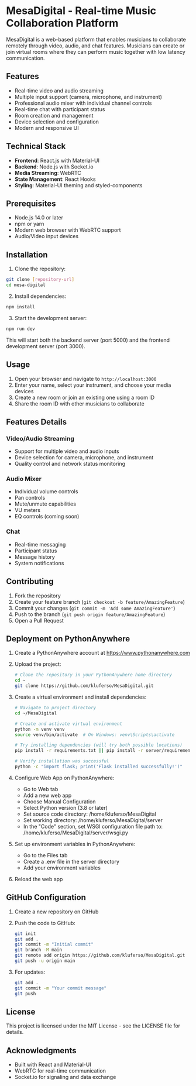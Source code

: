 # MesaDigital - Real-time Music Collaboration Platform

MesaDigital is a web-based platform that enables musicians to collaborate remotely through video, audio, and chat features. Musicians can create or join virtual rooms where they can perform music together with low latency communication.

## Features

- Real-time video and audio streaming
- Multiple input support (camera, microphone, and instrument)
- Professional audio mixer with individual channel controls
- Real-time chat with participant status
- Room creation and management
- Device selection and configuration
- Modern and responsive UI

## Technical Stack

- **Frontend**: React.js with Material-UI
- **Backend**: Node.js with Socket.io
- **Media Streaming**: WebRTC
- **State Management**: React Hooks
- **Styling**: Material-UI theming and styled-components

## Prerequisites

- Node.js 14.0 or later
- npm or yarn
- Modern web browser with WebRTC support
- Audio/Video input devices

## Installation

1. Clone the repository:
```bash
git clone [repository-url]
cd mesa-digital
```

2. Install dependencies:
```bash
npm install
```

3. Start the development server:
```bash
npm run dev
```

This will start both the backend server (port 5000) and the frontend development server (port 3000).

## Usage

1. Open your browser and navigate to `http://localhost:3000`
2. Enter your name, select your instrument, and choose your media devices
3. Create a new room or join an existing one using a room ID
4. Share the room ID with other musicians to collaborate

## Features Details

### Video/Audio Streaming
- Support for multiple video and audio inputs
- Device selection for camera, microphone, and instrument
- Quality control and network status monitoring

### Audio Mixer
- Individual volume controls
- Pan controls
- Mute/unmute capabilities
- VU meters
- EQ controls (coming soon)

### Chat
- Real-time messaging
- Participant status
- Message history
- System notifications

## Contributing

1. Fork the repository
2. Create your feature branch (`git checkout -b feature/AmazingFeature`)
3. Commit your changes (`git commit -m 'Add some AmazingFeature'`)
4. Push to the branch (`git push origin feature/AmazingFeature`)
5. Open a Pull Request

## Deployment on PythonAnywhere

1. Create a PythonAnywhere account at https://www.pythonanywhere.com
2. Upload the project:
   ```bash
   # Clone the repository in your PythonAnywhere home directory
   cd ~
   git clone https://github.com/kluferso/MesaDigital.git
   ```

3. Create a virtual environment and install dependencies:
   ```bash
   # Navigate to project directory
   cd ~/MesaDigital
   
   # Create and activate virtual environment
   python -m venv venv
   source venv/bin/activate  # On Windows: venv\Scripts\activate
   
   # Try installing dependencies (will try both possible locations)
   pip install -r requirements.txt || pip install -r server/requirements.txt
   
   # Verify installation was successful
   python -c "import flask; print('Flask installed successfully!')"
   ```

4. Configure Web App on PythonAnywhere:
   - Go to Web tab
   - Add a new web app
   - Choose Manual Configuration
   - Select Python version (3.8 or later)
   - Set source code directory: /home/kluferso/MesaDigital
   - Set working directory: /home/kluferso/MesaDigital/server
   - In the "Code" section, set WSGI configuration file path to: /home/kluferso/MesaDigital/server/wsgi.py

5. Set up environment variables in PythonAnywhere:
   - Go to the Files tab
   - Create a .env file in the server directory
   - Add your environment variables

6. Reload the web app

## GitHub Configuration

1. Create a new repository on GitHub

2. Push the code to GitHub:
   ```bash
   git init
   git add .
   git commit -m "Initial commit"
   git branch -M main
   git remote add origin https://github.com/kluferso/MesaDigital.git
   git push -u origin main
   ```

3. For updates:
   ```bash
   git add .
   git commit -m "Your commit message"
   git push
   ```

## License

This project is licensed under the MIT License - see the LICENSE file for details.

## Acknowledgments

- Built with React and Material-UI
- WebRTC for real-time communication
- Socket.io for signaling and data exchange
